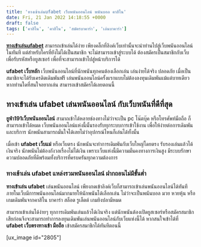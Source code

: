```yaml
---
title: 'ทางเข้าเล่นufabet เว็บพนันออนไลน์ พนันบอล คาสิโน'
date: Fri, 21 Jan 2022 14:18:55 +0000
draft: false
tags: ['คาสิโน', 'คาสิโน', 'สมัครบาคาร่า', 'เล่นบาคาร่า']
---
```


**[ทางเข้าเล่นufabet](/archives/)** สามารถเข้าเล่นได้ง่าย เพียงคลิ๊กที่ลิงค์เว็บเท่านั้นจะนำท่านไปสู่เว็บพนันออนไลน์ในทันที แต่สำหรับใครที่ยังไม่ได้เป็นสมาชิก จะไม่สามารถเข้าสู่ระบบได้ ต้องสมัครเป็นสมาชิกกับเว็บเพื่อรับรหัสหรือยูสเซอร์ เพื่อที่จะสามารถเข้าไปสู่หน้าบริการได้

**ufabet เว็บหลัก** เว็บพนันออนไลน์ที่นักพนันทุกคนต้องเลือกเล่น เล่นง่ายได้จริง ปลอดภัย เมื่อเป็นสมาชิกจะได้รับเครดิตเดิมพันฟรี เล่นพนันออนไลน์ครั้งแรกแบบไม่ต้องลงทุนเดิมพันแม้แต่บาทเดียว หากท่านใดที่สนใจอยากเล่น สามารถเข้าสมัครได้เลยตอนนี้

**ทางเข้าเล่น ufabet เล่นพนันออนไลน์ กับเว็บพนันที่ดีที่สุด**
-------------------------------------------------------------

**ยูฟ่า191เว็บพนันออนไลน์** สามาถเข้าได้หลายช่องทางไม่ว่าจะเป็น pc โน๊ตบุ๊ค หรือโทรศัพท์มือถือ ก็สามารถเข้าได้หมด เว็บพนันออนไลน์แห่งนี้นั้นรองรับทุกระบบการเข้าใช้งาน เพื่อให้ง่ายต่อการเดิมพันและบริการ นักพนันสามารถมั่นใจได้เลยไม่ว่าอุปกรณ์ไหนก็เล่นได้ทั้งนั้น

เมื่อเข้า **ufabet เว็บแม่** หรือเว็บตรง นักพนันจะทำการเดิมพันกับเว็บใหญ่โดยตรง รับรองเล่นแล้วได้เงินจริง นักพนันไม่ต้องกังวลเรื่องไม่ได้เงิน เพราะเว็บแห่งนี้มีความมั่นคงทางการเงินสูง มีระบบรักษาความปลอดภัยที่ดีพร้อมทั้งบริการที่ครบครันทุกความต้องการ

### **ทางเข้าเล่น ufabet แหล่งรวมพนันออนไลน์ ฝากถอนไม่มีขั้นต่ำ**

**ทางเข้าเล่น ufabet** เล่นพนันออนไลน์ เพียงกดเข้าลิงค์เว็บก็สามารถเข้าเล่นพนันออนไลน์ได้ทันที ภายในเว็บมีการพนันออนไลน์มากมายให้นักพนันได้เลือกเล่น ไม่ว่าจะเป็นพนันบอล มวย หวยหุ้น หรือ เกมเดิมพันจากคาสิโน บาคาร่า สล็อต รูเล็ตต์ เกมยิงปลามีหมด

สามารถเข้าเล่นได้ง่ายๆ ทุกการเดิมพันเล่นแล้วได้เงินจริง แต่นักพนันต้องเปิดยูสเซอร์หรือสมัครสมาชิกเสียก่อนจึงจะสามารถทำการลงทุนเดิมพันเล่นพนันออนไลน์กับเว็บแห่งนี้ได้ หากสนใจเข้าได้ที่ **ufabet เว็บตรงทางเข้า มือถือ** เข้าสมัครสมาชิกได้ทันทีตอนนี้

\[ux\_image id="2805"\]